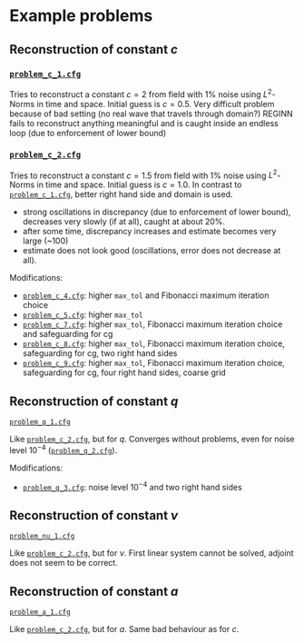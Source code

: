 # Example problems


## Reconstruction of constant $`c`$

### [`problem_c_1.cfg`](problem_c_1.cfg)

Tries to reconstruct a constant $`c = 2`$ from field with $`1\%`$ noise using $`L^2`$-Norms in time and space.
Initial guess is $`c = 0.5`$.
Very difficult problem because of bad setting (no real wave that travels through domain?)
REGINN fails to reconstruct anything meaningful and is caught inside an endless loop (due to enforcement of lower bound)

### [`problem_c_2.cfg`](problem_c_2.cfg)

Tries to reconstruct a constant $`c = 1.5`$ from field with $`1\%`$ noise using $`L^2`$-Norms in time and space.
Initial guess is $`c = 1.0`$. In contrast to [`problem_c_1.cfg`](problem_c_1.cfg), better right hand side and domain is used.

* strong oscillations in discrepancy (due to enforcement of lower bound), decreases very slowly (if at all), caught at about $`20\%`$.
* after some time, discrepancy increases and estimate becomes very large (~100)
* estimate does not look good (oscillations, error does not decrease at all).

Modifications:

* [`problem_c_4.cfg`](problem_c_4.cfg): higher `max_tol` and Fibonacci maximum iteration choice
* [`problem_c_5.cfg`](problem_c_5.cfg): higher `max_tol`
* [`problem_c_7.cfg`](problem_c_7.cfg): higher `max_tol`, Fibonacci maximum iteration choice and safeguarding for cg
* [`problem_c_8.cfg`](problem_c_8.cfg): higher `max_tol`, Fibonacci maximum iteration choice, safeguarding for cg, two right hand sides
* [`problem_c_9.cfg`](problem_c_9.cfg): higher `max_tol`, Fibonacci maximum iteration choice, safeguarding for cg, four right hand sides, coarse grid

## Reconstruction of constant $`q`$

[`problem_q_1.cfg`](problem_q_1.cfg)

Like [`problem_c_2.cfg`](problem_c_2.cfg), but for $`q`$. Converges without problems, even for noise level $`10^{-4}`$ ([`problem_q_2.cfg`](problem_q_2.cfg)).

Modifications:

* [`problem_q_3.cfg`](problem_q_3.cfg): noise level $`10^{-4}`$ and two right hand sides

## Reconstruction of constant $`\nu`$

[`problem_nu_1.cfg`](problem_nu_1.cfg)

Like [`problem_c_2.cfg`](problem_c_2.cfg), but for $`\nu`$. First linear system cannot be solved, adjoint does not seem to be correct.

## Reconstruction of constant $`a`$

[`problem_a_1.cfg`](problem_a_1.cfg)

Like [`problem_c_2.cfg`](problem_c_2.cfg), but for $`a`$. Same bad behaviour as for $`c`$.
